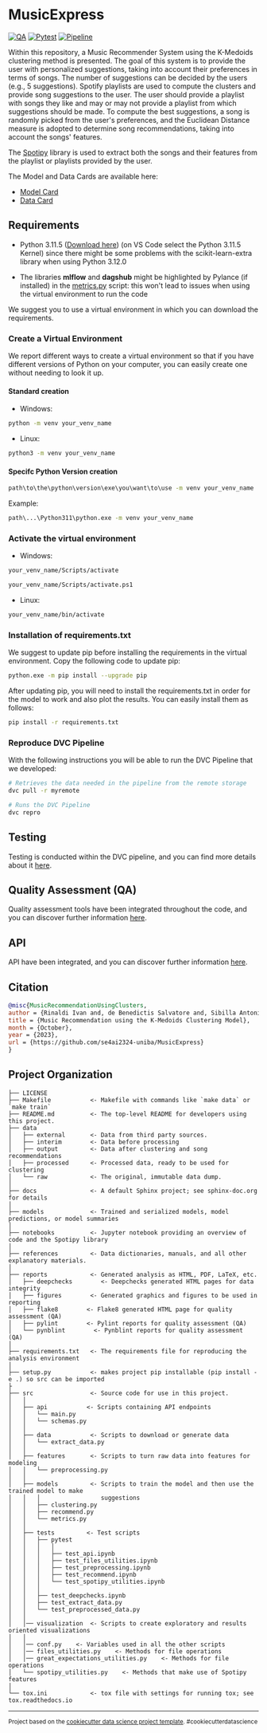 # MusicExpress

[![QA](https://github.com/se4ai2324-uniba/MusicExpress/actions/workflows/QA.yml/badge.svg)](https://github.com/se4ai2324-uniba/MusicExpress/actions/workflows/QA.yml)
[![Pytest](https://github.com/se4ai2324-uniba/MusicExpress/actions/workflows/test_scripts_api.yml/badge.svg)](https://github.com/se4ai2324-uniba/MusicExpress/actions/workflows/test_scripts_api.yml)
[![Pipeline](https://github.com/se4ai2324-uniba/MusicExpress/actions/workflows/Model_testing.yml/badge.svg)](https://github.com/se4ai2324-uniba/MusicExpress/actions/workflows/Model_testing.yml)

Within this repository, a Music Recommender System using the K-Medoids clustering method is presented. The goal of this system is to provide the user with personalized suggestions, taking into account their preferences in terms of songs. The number of suggestions can be decided by the users (e.g., 5 suggestions). Spotify playlists are used to compute the clusters and provide song suggestions to the user.
The user should provide a playlist with songs they like and may or may not provide a playlist from which suggestions should be made. To compute the best suggestions, a song is randomly picked from the user's preferences, and the Euclidean Distance measure is adopted to determine song recommendations, taking into account the songs' features.

The [Spotipy](https://spotipy.readthedocs.io/en/2.22.1/) library is used to extract both the songs and their features from the playlist or playlists provided by the user.

The Model and Data Cards are available here:

- [Model Card](models/README.md)
- [Data Card](data/README.md)

## Requirements

- Python 3.11.5 ([Download here](https://python.domainunion.de/downloads/release/python-3115/)) (on VS Code select the Python 3.11.5 Kernel) since there might be some problems with the scikit-learn-extra library when using Python 3.12.0

- The libraries **mlflow** and **dagshub** might be highlighted by Pylance (if installed) in the [metrics.py](src/models/metrics.py) script: this won't lead to issues when using the virtual environment to run the code

We suggest you to use a virtual environment in which you can download the requirements.

### Create a Virtual Environment

We report different ways to create a virtual environment so that if you have different versions of Python on your computer, you can easily create one without needing to look it up.

#### Standard creation

- Windows:

```bash
python -m venv your_venv_name
```

- Linux:

```bash
python3 -m venv your_venv_name
```

#### Specifc Python Version creation

```bash
path\to\the\python\version\exe\you\want\to\use -m venv your_venv_name
```

Example:

```bash
path\...\Python311\python.exe -m venv your_venv_name
```

### Activate the virtual environment

- Windows:

```bash
your_venv_name/Scripts/activate
```

```bash
your_venv_name/Scripts/activate.ps1
```

- Linux:

```bash
your_venv_name/bin/activate
```

### Installation of requirements.txt

We suggest to update pip before installing the requirements in the virtual environment. Copy the following code to update pip:

```bash
python.exe -m pip install --upgrade pip
```

After updating pip, you will need to install the requirements.txt in order for the model to work and also plot the results.
You can easily install them as follows:

```bash
pip install -r requirements.txt
```

### Reproduce DVC Pipeline

With the following instructions you will be able to run the DVC Pipeline that we developed:

```bash
# Retrieves the data needed in the pipeline from the remote storage
dvc pull -r myremote

# Runs the DVC Pipeline
dvc repro
```

## Testing

Testing is conducted within the DVC pipeline, and you can find more details about it [here](src/tests/README.md).

## Quality Assessment (QA)

Quality assessment tools have been integrated throughout the code, and you can discover further information [here](reports/README.md).

## API

API have been integrated, and you can discover further information [here](src/api/README.md).

## Citation

```bibtex
@misc{MusicRecommendationUsingClusters,
author = {Rinaldi Ivan and, de Benedictis Salvatore and, Sibilla Antonio and, Laraspata Lucrezia},
title = {Music Recommendation using the K-Medoids Clustering Model},
month = {October},
year = {2023},
url = {https://github.com/se4ai2324-uniba/MusicExpress}
}
```

## Project Organization

    ├── LICENSE
    ├── Makefile           <- Makefile with commands like `make data` or `make train`
    ├── README.md          <- The top-level README for developers using this project.
    ├── data
    │   ├── external       <- Data from third party sources.
    │   ├── interim        <- Data before processing
    │   ├── output         <- Data after clustering and song recommendations
    │   ├── processed      <- Processed data, ready to be used for clustering
    │   └── raw            <- The original, immutable data dump.
    │
    ├── docs               <- A default Sphinx project; see sphinx-doc.org for details
    │
    ├── models             <- Trained and serialized models, model predictions, or model summaries
    │
    ├── notebooks          <- Jupyter notebook providing an overview of code and the Spotipy library
    │
    ├── references         <- Data dictionaries, manuals, and all other explanatory materials.
    │
    ├── reports            <- Generated analysis as HTML, PDF, LaTeX, etc.
    │   ├── deepchecks        <- Deepchecks generated HTML pages for data integrity
    │   ├── figures        <- Generated graphics and figures to be used in reporting
    │   ├── flake8        <- Flake8 generated HTML page for quality assessment (QA)
    │   ├── pylint        <- Pylint reports for quality assessment (QA)
    │   └── pynblint        <- Pynblint reports for quality assessment (QA)
    │
    ├── requirements.txt   <- The requirements file for reproducing the analysis environment
    │
    ├── setup.py           <- makes project pip installable (pip install -e .) so src can be imported
    ├
    ├── src                <- Source code for use in this project.
    │   │
    │   ├── api           <- Scripts containing API endpoints
    │   │   └── main.py
    │   │   └── schemas.py
    │   │
    │   ├── data           <- Scripts to download or generate data
    │   │   └── extract_data.py
    │   │
    │   ├── features       <- Scripts to turn raw data into features for modeling
    │   │   └── preprocessing.py
    │   │
    │   ├── models         <- Scripts to train the model and then use the trained model to make
    │   │   │                 suggestions
    │   │   ├── clustering.py
    │   │   ├── recommend.py
    │   │   └── metrics.py
    │   │
    │   ├── tests         <- Test scripts
    │   │   ├── pytest
    │   │   │   │
    │   │   │   ├── test_api.ipynb
    │   │   │   ├── test_files_utilities.ipynb
    │   │   │   ├── test_preprocessing.ipynb
    │   │   │   ├── test_recommend.ipynb
    │   │   │   └── test_spotipy_utilities.ipynb
    │   │   │
    │   │   ├── test_deepchecks.ipynb
    │   │   ├── test_extract_data.py
    │   │   └── test_preprocessed_data.py
    │   │
    │   │── visualization  <- Scripts to create exploratory and results oriented visualizations
    │   │
    │   │── conf.py    <- Variables used in all the other scripts
    │   │── files_utilities.py    <- Methods for file operations
    │   │── great_expectations_utilities.py    <- Methods for file operations
    │   └── spotipy_utilities.py    <- Methods that make use of Spotipy features
    │
    └── tox.ini            <- tox file with settings for running tox; see tox.readthedocs.io

---

<p><small>Project based on the <a target="_blank" href="https://drivendata.github.io/cookiecutter-data-science/">cookiecutter data science project template</a>. #cookiecutterdatascience</small></p>
